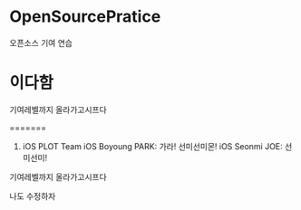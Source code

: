 # OpenSourcePratice
오픈소스 기여 연습



이다함
=======
기여레벨까지 올라가고시프다

=======
1. iOS PLOT Team
iOS Boyoung PARK: 가라! 선미선미몬!
iOS Seonmi JOE: 선미선미!

기여레벨까지 올라가고시프다




나도 수정하자

